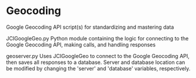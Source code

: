 # Geocoding
Google Geocoding API script(s) for standardizing and mastering data

  JCIGoogleGeo.py
Python module containing the logic for connecting to the Google Geocoding API, making calls, and handling responses

  geoserver.py
Uses JCIGoogleGeo to connect to the Google Geocoding API, then saves all responses to a database.  Server and database location can be modified by changing the 'server' and 'database' variables, respectively.
